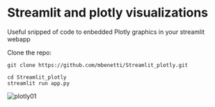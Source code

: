 # Streamlit and plotly visualizations
Useful snipped of code to enbedded Plotly graphics in your streamlit webapp

Clone the repo:

```
git clone https://github.com/mbenetti/Streamlit_plotly.git
```

```
cd Streamlit_plotly
streamlit run app.py

```

![plotly01](https://user-images.githubusercontent.com/27162948/175808559-dda1f66c-eb07-419b-89a3-0c3e9e6b9341.gif)

